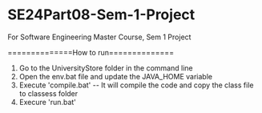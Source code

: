 # SE24Part08-Sem-1-Project
For Software Engineering Master Course, Sem 1 Project

==============How to run==============
1. Go to the UniversityStore folder in the command line
2. Open the env.bat file and update the JAVA_HOME variable
3. Execute 'compile.bat' -- It will compile the code and copy the class file to classess folder
4. Execure 'run.bat'
